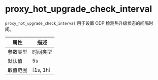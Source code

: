# proxy_hot_upgrade_check_interval

`proxy_hot_upgrade_check_interval` 用于设置 ODP 检测热升级状态的间隔时间。

|  属性    | 描述     |
|----------|---------|
| 参数类型 |   时间类型      |
| 默认值   | 5s     |
| 取值范围 | [1s, 1h]  |
